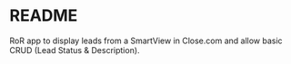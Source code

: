 # README

RoR app to display leads from a SmartView in Close.com and allow basic CRUD (Lead Status & Description).
